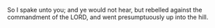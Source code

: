 So I spake unto you; and ye would not hear, but rebelled against the commandment of the LORD, and went presumptuously up into the hill.
